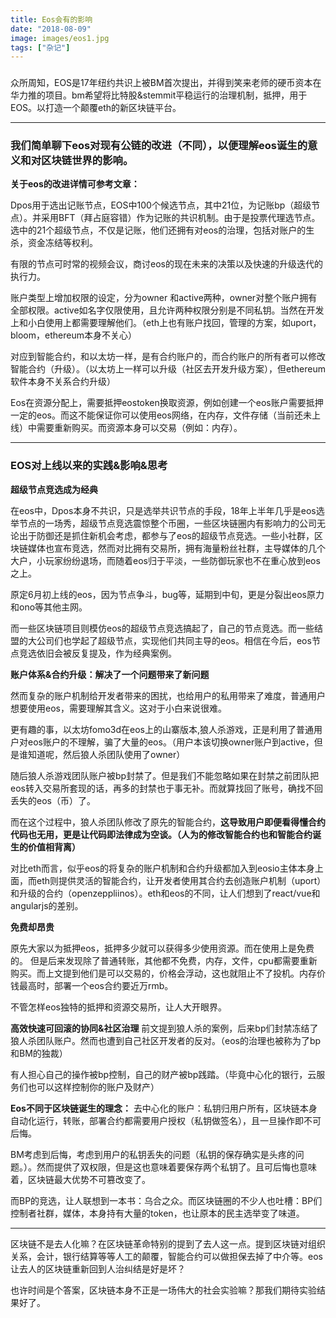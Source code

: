 ```yaml
---
title: Eos会有的影响
date: "2018-08-09"
image: images/eos1.jpg
tags: ["杂记"]
---
```




### 
众所周知，EOS是17年纽约共识上被BM首次提出，并得到笑来老师的硬币资本在华力推的项目。bm希望将比特股&stemmit平稳运行的治理机制，抵押，用于EOS。以打造一个颠覆eth的新区块链平台。

---- 
### 我们简单聊下eos对现有公链的改进（不同），以便理解eos诞生的意义和对区块链世界的影响。

**关于eos的改进详情可参考文章：** [](https://ethluz.github.io/blog/2018-09-06-eos/vseth/ "eth对比eos之异同")

Dpos用于选出记账节点，EOS中100个候选节点，其中21位，为记账bp（超级节点）。并采用BFT（拜占庭容错）作为记账的共识机制。由于是投票代理选节点。选中的21个超级节点，不仅是记账，他们还拥有对eos的治理，包括对账户的生杀，资金冻结等权利。

有限的节点可时常的视频会议，商讨eos的现在未来的决策以及快速的升级迭代的执行力。

账户类型上增加权限的设定，分为owner 和active两种，owner对整个账户拥有全部权限。active如名字仅限使用，且允许两种权限分别是不同私钥。当然在开发上和小白使用上都需要理解他们。（eth上也有账户找回，管理的方案，如uport，bloom，ethereum本身不关心）

对应到智能合约，和以太坊一样，是有合约账户的，而合约账户的所有者可以修改智能合约（升级）。（以太坊上一样可以升级（社区去开发升级方案），但ethereum软件本身不关系合约升级）


Eos在资源分配上，需要抵押eostoken换取资源，例如创建一个eos账户需要抵押一定的eos。而这不能保证你可以使用eos网络，在内存，文件存储（当前还未上线）中需要重新购买。而资源本身可以交易（例如：内存）。

---- 
### EOS对上线以来的实践&影响&思考

**超级节点竞选成为经典**

在eos中，Dpos本身不共识，只是选举共识节点的手段，18年上半年几乎是eos选举节点的一场秀，超级节点竞选震惊整个币圈，一些区块链圈内有影响力的公司无论出于防御还是抓住新机会考虑，都参与了eos的超级节点竞选。一些小社群，区块链媒体也宣布竞选，然而对比拥有交易所，拥有海量粉丝社群，主导媒体的几个大户，小玩家纷纷退场，而随着eos归于平淡，一些防御玩家也不在重心放到eos之上。

原定6月初上线的eos，因为节点争斗，bug等，延期到中旬，更是分裂出eos原力和ono等其他主网。

而一些区块链项目则模仿eos的超级节点竞选搞起了，自己的节点竞选。而一些结盟的大公司们也学起了超级节点，实现他们共同主导的eos。相信在今后，eos节点竞选依旧会被反复提及，作为经典案例。


**账户体系&合约升级：解决了一个问题带来了新问题**

然而复杂的账户机制给开发者带来的困扰，也给用户的私用带来了难度，普通用户想要使用eos，需要理解其含义。这对于小白来说很难。

更有趣的事，以太坊fomo3d在eos上的山寨版本,狼人杀游戏，正是利用了普通用户对eos账户的不理解，骗了大量的eos。（用户本该切换owner账户到active，但是谁知道呢，然后狼人杀团队使用了owner）


随后狼人杀游戏团队账户被bp封禁了。但是我们不能忽略如果在封禁之前团队把eos转入交易所套现的话，再多的封禁也于事无补。而就算找回了账号，确找不回丢失的eos（币）了。


而在这个过程中，狼人杀团队修改了原先的智能合约，**这导致用户即便看得懂合约代码也无用，更是让代码即法律成为空谈。（人为的修改智能合约也和智能合约诞生的价值相背离）**

对比eth而言，似乎eos的将复杂的账户机制和合约升级都加入到eosio主体本身上面，而eth则提供灵活的智能合约，让开发者使用其合约去创造账户机制（uport）和升级的合约（openzeppliinos）。eth和eos的不同，让人们想到了react/vue和angularjs的差别。



**免费却昂贵**

原先大家以为抵押eos，抵押多少就可以获得多少使用资源。而在使用上是免费的。
但是后来发现除了普通转账，其他都不免费，内存，文件，cpu都需要重新购买。而上文提到他们是可以交易的，价格会浮动，这也就阻止不了投机。内存价钱最高时，部署一个eos合约要近万rmb。

不管怎样eos独特的抵押和资源交易所，让人大开眼界。


**高效快速可回滚的协同&社区治理**
前文提到狼人杀的案例，后来bp们封禁冻结了狼人杀团队账户。然而也遭到自己社区开发者的反对。（eos的治理也被称为了bp和BM的独裁）

有人担心自己的操作被bp控制，自己的财产被bp践踏。（毕竟中心化的银行，云服务们也可以这样控制你的账户及财产）

**Eos不同于区块链诞生的理念：**
去中心化的账户：私钥归用户所有，区块链本身自动化运行，转账，部署合约都需要用户授权（私钥做签名），且一旦操作即不可后悔。

BM考虑到后悔，考虑到用户的私钥丢失的问题（私钥的保存确实是头疼的问题。）。然而提供了双权限，但是这也意味着要保存两个私钥了。且可后悔也意味着，区块链最大优势不可篡改变了。

而BP的竞选，让人联想到一本书：乌合之众。而区块链圈的不少人也吐槽：BP们控制者社群，媒体，本身持有大量的token，也让原本的民主选举变了味道。


---- 

区块链不是去人化嘛？在区块链革命特别的提到了去人这一点。提到区块链对组织关系，会计，银行结算等等人工的颠覆，智能合约可以做担保去掉了中介等。eos让去人的区块链重新回到人治纠结是好是坏？

也许时间是个答案，区块链本身不正是一场伟大的社会实验嘛？那我们期待实验结果好了。



